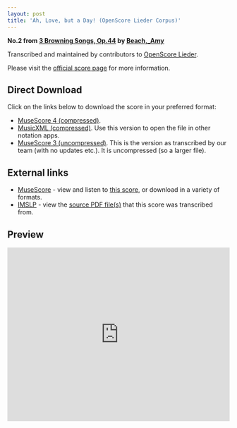 ```yaml
---
layout: post
title: 'Ah, Love, but a Day! (OpenScore Lieder Corpus)'
---
```


__No.2 from [3 Browning Songs, Op.44](https://fourscoreandmore.org/openscore/lieder/Beach%2C_Amy/3_Browning_Songs%2C_Op.44/) by [Beach,_Amy](https://fourscoreandmore.org/openscore/lieder/Beach%2C_Amy)__

Transcribed and maintained by contributors to [OpenScore Lieder].

Please visit the [official score page] for more information.

[official score page]: https://musescore.com/openscore-lieder-corpus/scores/6212193
[OpenScore Lieder]: https://musescore.com/openscore-lieder-corpus

## Direct Download

Click on the links below to download the score in your preferred format:
- [MuseScore 4 (compressed)](https://fourscoreandmore.org/openscore/lieder/Beach%2C_Amy/3_Browning_Songs%2C_Op.44/2_Ah%2C_Love%2C_but_a_Day%21.mscz).
- [MusicXML (compressed)](https://fourscoreandmore.org/openscore/lieder/Beach%2C_Amy/3_Browning_Songs%2C_Op.44/2_Ah%2C_Love%2C_but_a_Day%21.mxl). Use this version to open the file in other notation apps.
- [MuseScore 3 (uncompressed)](https://raw.githubusercontent.com/OpenScore/Lieder/refs/heads/main/scores/Beach%2C_Amy/3_Browning_Songs%2C_Op.44/2_Ah%2C_Love%2C_but_a_Day%21/lc6212193.mscx). This is the version as transcribed by our team (with no updates etc.). It is uncompressed (so a larger file).

## External links

- [MuseScore] - view and listen to [this score][MuseScore], or download in a variety of formats.
- [IMSLP] - view the [source PDF file(s)][IMSLP] that this score was transcribed from.

[MuseScore]: https://musescore.com/score/6212193
[IMSLP]: https://imslp.org/wiki/Special:ReverseLookup/75959

## Preview

<iframe width="100%" height="394" src="https://musescore.com/openscore-lieder-corpus/scores/6212193/embed" frameborder="0" allowfullscreen allow="autoplay; fullscreen"></iframe>
